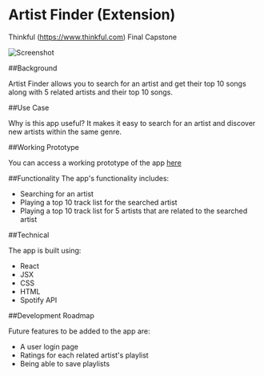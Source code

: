 # Artist Finder (Extension)
Thinkful (https://www.thinkful.com) Final Capstone 

![Screenshot](https://snag.gy/aRZLU1.jpg)

##Background

Artist Finder allows you to search for an artist and get their top 10 songs along with 5 related artists and their top 10 songs.

##Use Case

Why is this app useful? It makes it easy to search for an artist and discover new artists within the same genre.

##Working Prototype

You can access a working prototype of the app [here](https://aungureanu614.github.io/#/)


##Functionality
The app's functionality includes:

* Searching for an artist
* Playing a top 10 track list for the searched artist
* Playing a top 10 track list for 5 artists that are related to the searched artist

##Technical

The app is built using:

* React
* JSX
* CSS
* HTML
* Spotify API

##Development Roadmap

Future features to be added to the app are:

* A user login page
* Ratings for each related artist's playlist
* Being able to save playlists


